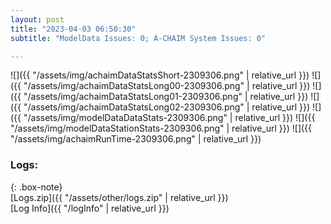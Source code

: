 ```yaml
---
layout: post
title: "2023-04-03 06:50:30"
subtitle: "ModelData Issues: 0; A-CHAIM System Issues: 0"

---
```


![]({{ "/assets/img/achaimDataStatsShort-2309306.png" | relative_url }})
![]({{ "/assets/img/achaimDataStatsLong00-2309306.png" | relative_url }})
![]({{ "/assets/img/achaimDataStatsLong01-2309306.png" | relative_url }})
![]({{ "/assets/img/achaimDataStatsLong02-2309306.png" | relative_url }})
![]({{ "/assets/img/modelDataDataStats-2309306.png" | relative_url }})
![]({{ "/assets/img/modelDataStationStats-2309306.png" | relative_url }})
![]({{ "/assets/img/achaimRunTime-2309306.png" | relative_url }})





### Logs:  
  
{: .box-note}  
[Logs.zip]({{ "/assets/other/logs.zip" | relative_url }})  
[Log Info]({{ "/logInfo" | relative_url }})  
